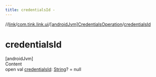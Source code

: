 ```yaml
---
title: credentialsId -
---
```

//[link](../../index.md)/[com.tink.link.ui](../index.md)/[[androidJvm]CredentialsOperation](index.md)/[credentialsId](credentials-id.md)



# credentialsId  
[androidJvm]  
Content  
open val [credentialsId](credentials-id.md): [String](https://kotlinlang.org/api/latest/jvm/stdlib/kotlin/-string/index.html)? = null  



